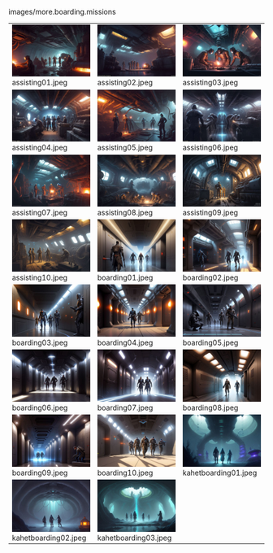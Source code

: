 images/more.boarding.missions
<table>
	<tr>
		<td><img src="https://github.com/zuckung/endless-sky-plugins-graphics/blob/main/images/more.boarding.missions/assisting01.jpeg?raw=true" width="200"><br>
assisting01.jpeg</td>
		<td><img src="https://github.com/zuckung/endless-sky-plugins-graphics/blob/main/images/more.boarding.missions/assisting02.jpeg?raw=true" width="200"><br>
assisting02.jpeg</td>
		<td><img src="https://github.com/zuckung/endless-sky-plugins-graphics/blob/main/images/more.boarding.missions/assisting03.jpeg?raw=true" width="200"><br>
assisting03.jpeg</td>
	</tr>
	<tr>
		<td><img src="https://github.com/zuckung/endless-sky-plugins-graphics/blob/main/images/more.boarding.missions/assisting04.jpeg?raw=true" width="200"><br>
assisting04.jpeg</td>
		<td><img src="https://github.com/zuckung/endless-sky-plugins-graphics/blob/main/images/more.boarding.missions/assisting05.jpeg?raw=true" width="200"><br>
assisting05.jpeg</td>
		<td><img src="https://github.com/zuckung/endless-sky-plugins-graphics/blob/main/images/more.boarding.missions/assisting06.jpeg?raw=true" width="200"><br>
assisting06.jpeg</td>
	</tr>
	<tr>
		<td><img src="https://github.com/zuckung/endless-sky-plugins-graphics/blob/main/images/more.boarding.missions/assisting07.jpeg?raw=true" width="200"><br>
assisting07.jpeg</td>
		<td><img src="https://github.com/zuckung/endless-sky-plugins-graphics/blob/main/images/more.boarding.missions/assisting08.jpeg?raw=true" width="200"><br>
assisting08.jpeg</td>
		<td><img src="https://github.com/zuckung/endless-sky-plugins-graphics/blob/main/images/more.boarding.missions/assisting09.jpeg?raw=true" width="200"><br>
assisting09.jpeg</td>
	</tr>
	<tr>
		<td><img src="https://github.com/zuckung/endless-sky-plugins-graphics/blob/main/images/more.boarding.missions/assisting10.jpeg?raw=true" width="200"><br>
assisting10.jpeg</td>
		<td><img src="https://github.com/zuckung/endless-sky-plugins-graphics/blob/main/images/more.boarding.missions/boarding01.jpeg?raw=true" width="200"><br>
boarding01.jpeg</td>
		<td><img src="https://github.com/zuckung/endless-sky-plugins-graphics/blob/main/images/more.boarding.missions/boarding02.jpeg?raw=true" width="200"><br>
boarding02.jpeg</td>
	</tr>
	<tr>
		<td><img src="https://github.com/zuckung/endless-sky-plugins-graphics/blob/main/images/more.boarding.missions/boarding03.jpeg?raw=true" width="200"><br>
boarding03.jpeg</td>
		<td><img src="https://github.com/zuckung/endless-sky-plugins-graphics/blob/main/images/more.boarding.missions/boarding04.jpeg?raw=true" width="200"><br>
boarding04.jpeg</td>
		<td><img src="https://github.com/zuckung/endless-sky-plugins-graphics/blob/main/images/more.boarding.missions/boarding05.jpeg?raw=true" width="200"><br>
boarding05.jpeg</td>
	</tr>
	<tr>
		<td><img src="https://github.com/zuckung/endless-sky-plugins-graphics/blob/main/images/more.boarding.missions/boarding06.jpeg?raw=true" width="200"><br>
boarding06.jpeg</td>
		<td><img src="https://github.com/zuckung/endless-sky-plugins-graphics/blob/main/images/more.boarding.missions/boarding07.jpeg?raw=true" width="200"><br>
boarding07.jpeg</td>
		<td><img src="https://github.com/zuckung/endless-sky-plugins-graphics/blob/main/images/more.boarding.missions/boarding08.jpeg?raw=true" width="200"><br>
boarding08.jpeg</td>
	</tr>
	<tr>
		<td><img src="https://github.com/zuckung/endless-sky-plugins-graphics/blob/main/images/more.boarding.missions/boarding09.jpeg?raw=true" width="200"><br>
boarding09.jpeg</td>
		<td><img src="https://github.com/zuckung/endless-sky-plugins-graphics/blob/main/images/more.boarding.missions/boarding10.jpeg?raw=true" width="200"><br>
boarding10.jpeg</td>
		<td><img src="https://github.com/zuckung/endless-sky-plugins-graphics/blob/main/images/more.boarding.missions/kahetboarding01.jpeg?raw=true" width="200"><br>
kahetboarding01.jpeg</td>
	</tr>
	<tr>
		<td><img src="https://github.com/zuckung/endless-sky-plugins-graphics/blob/main/images/more.boarding.missions/kahetboarding02.jpeg?raw=true" width="200"><br>
kahetboarding02.jpeg</td>
		<td><img src="https://github.com/zuckung/endless-sky-plugins-graphics/blob/main/images/more.boarding.missions/kahetboarding03.jpeg?raw=true" width="200"><br>
kahetboarding03.jpeg</td>
		<td></td>
	</tr>
</table>

